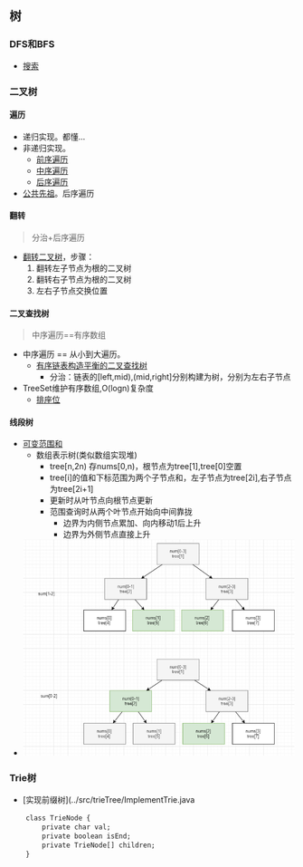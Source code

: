 ## 树 ##
### DFS和BFS ###
- [搜索](./搜索.md)

### 二叉树 ###
#### 遍历 ####
- 递归实现。都懂...
- 非递归实现。
  - [前序遍历](../src/stack/BinaryTreePreorderTraversal.java)
  - [中序遍历](../src/stack/BinaryTreeInorderTraversal.java)
  - [后序遍历](../src/stack/BinaryTreePostorderTraversal.java)
- [公共先祖](../src/binarySearch/LowestCommonAncestorofaBinaryTree.java)。后序遍历 

#### 翻转 ####
> 分治+后序遍历
- [翻转二叉树](../src/dfs/InvertBinaryTree.java)，步骤：
  1. 翻转左子节点为根的二叉树
  2. 翻转右子节点为根的二叉树
  3. 左右子节点交换位置

#### 二叉查找树 ####
> 中序遍历==有序数组
- 中序遍历 == 从小到大遍历。
  - [有序链表构造平衡的二叉查找树](../src/dfs/ConvertSortedListtoBinarySearchTree.java)
    - 分治：链表的[left,mid),(mid,right]分别构建为树，分别为左右子节点
- TreeSet维护有序数组,O(logn)复杂度
  - [排座位](../src/binarySearch/ExamRoom.java)
  
#### 线段树 ####
> 
- [可变范围和](../src/binaryIndexedTree/RangeSumQueryMutable2.java)
  - 数组表示树(类似数组实现堆)
    - tree[n,2n) 存nums[0,n)，根节点为tree[1],tree[0]空置
    - tree[i]的值和下标范围为两个子节点和，左子节点为tree[2i],右子节点为tree[2i+1]
    - 更新时从叶节点向根节点更新
    - 范围查询时从两个叶节点开始向中间靠拢
      - 边界为内侧节点累加、向内移动1后上升
      - 边界为外侧节点直接上升
- ![220707.tree.png](220707.tree.png)

### Trie树 ###
- [实现前缀树](../src/trieTree/ImplementTrie.java
```
    class TrieNode {
        private char val;
        private boolean isEnd;
        private TrieNode[] children;
    }
```
